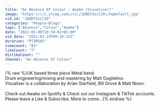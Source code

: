 ```yaml
---
title: "An Absence Of Colour - Awake (Visualiser)"
image: "https:\/\/i.ytimg.com\/vi\/iD8D7SszlI0\/hqdefault.jpg"
vid_id: "iD8D7SszlI0"
categories: "People-Blogs"
tags: ["Absence","Colour","Awake"]
date: "2022-03-06T10:34:02+03:00"
vid_date: "2022-02-19T09:10:22Z"
duration: "PT3M18S"
viewcount: "83"
likeCount: "7"
dislikeCount: ""
channel: "An Absence Of Colour"
---
```

{% raw %}UK based three piece Metal band.<br />Drum engineering/mixing and mastering by Matt Guglielmo.<br />Visualiser is a collaboration by Arian Starfield, Bill Grove &amp; Matt Nixon.<br /><br />Check out Awake on Spotify &amp; Check out our Instagram &amp; TikTok accounts.<br />Please leave a Like &amp; Subscribe. More to come...{% endraw %}
